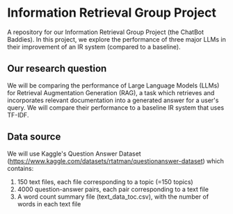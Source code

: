 # Information Retrieval Group Project
A repository for our Information Retrieval Group Project (the ChatBot Baddies). In this project, we explore the performance of three major LLMs in their improvement of an IR system (compared to a baseline).

## Our research question

We will be comparing the performance of Large Language Models (LLMs) for Retrieval Augmentation Generation (RAG), a task which retrieves and incorporates relevant documentation into a generated answer for a user's query. We will compare their performance to a baseline IR system that uses TF-IDF. 

## Data source
We will use Kaggle's Question Answer Dataset (https://www.kaggle.com/datasets/rtatman/questionanswer-dataset) which contains:
1. 150 text files, each file corresponding to a topic (=150 topics)
2. 4000 question-answer pairs, each pair corresponding to a text file
3. A word count summary file (text_data_toc.csv), with the number of words in each text file
